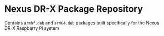 # Nexus DR-X Package Repository

Contains `armhf.deb` and `arm64.deb` packages built specifically for the Nexus DR-X Raspberry Pi system

